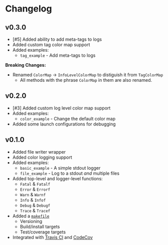 # Changelog

## v0.3.0

- [#5] Added ability to add meta-tags to logs
- Added custom tag color map support
- Added examples:
  - `tag_example` - Add meta-tags to logs

**Breaking Changes:**

- Renamed `ColorMap` -> `InfoLevelColorMap` to distiguish it from `TagColorMap`
  - All methods with the phrase `ColorMap` in them are also renamed.

## v0.2.0

- [#3] Added custom log level color map support
- Added examples:
  - `color_example` - Change the default color map
- Added some launch configurations for debugging

## v0.1.0

- Added file writer wrapper
- Added color logging support
- Added examples:
  - `basic_example` - A simple stdout logger
  - `file_example` - Log to a stdout *and* multiple files
- Added top-level and logger-level functions:
  - `Fatal` & `Fatalf`
  - `Error` & `Errorf`
  - `Warn` & `Warnf`
  - `Info` & `Infof`
  - `Debug` & `Debugf`
  - `Trace` & `Tracef`
- Added a [`makefile`](./makefile)
  - Versioning
  - Build/install targets
  - Test/coverage targets
- Integrated with [Travis CI](https://travis-ci.org/pd93/plog) and [CodeCov](https://codecov.io/gh/pd93/plog)
